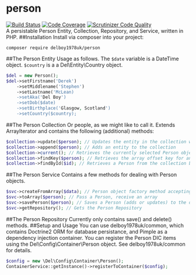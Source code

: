 # person
[![Build Status](https://travis-ci.org/delboy1978uk/person.png?branch=master)](https://travis-ci.org/delboy1978uk/person) [![Code Coverage](https://scrutinizer-ci.com/g/delboy1978uk/person/badges/coverage.png?b=master)](https://scrutinizer-ci.com/g/delboy1978uk/person/?branch=master) [![Scrutinizer Code Quality](https://scrutinizer-ci.com/g/delboy1978uk/person/badges/quality-score.png?b=master)](https://scrutinizer-ci.com/g/delboy1978uk/person/?branch=master) <br />
A persistable Person Entity, Collection, Repository, and Service, written in PHP. 
##Installation
Install via composer into your project:
```
composer require delboy1978uk/person
```
##The Person Entity
Usage as follows. The ```$date``` variable is a DateTime object. ```$country``` is a a Del\Entity\Country object.
```php
$del = new Person();
$del->setFirstname('Derek')
    ->setMiddlename('Stephen')
    ->setLastname('McLean)
    ->setAka('Del Boy')
    ->setDob($date)
    ->setBirthplace('Glasgow, Scotland')
    ->setCountry($country);
```
##The Person Collection
Or people, as we might like to call it. Extends ArrayIterator and contains the following (additional) methods:
```php
$collection->update($person); // Updates the entity in the collection with fresh details
$collection->append($person); // Adds an entity to the collection
$collection->current(); // Retrieves the currently selected Person object
$collection->findKey($person); // Retrieves the array offset key for any Person in the collection
$collection->findById($id); // Retrieves a Person from the collection by their Id
```
##The Person Service
Contains a few methods for dealing with Person objects. 
```php
$svc->createFromArray($data); // Person object factory method accepting an array
$svc->toArray($person); // Pass a Person, receive an array
$svc->savePerson($person); // Saves a Person (adds or updates) to the database
$svc->getRepository(); // Gets the Person Repository
```
##The Person Repository
Currently only contains save() and delete() methods.
##Setup and Usage
You can use delboy1978uk/common, which contains Doctrine2 ORM for database persistance, and Pimple as a dependency
injection container. You can register the Person DIC items using the Del\Config\Container\Person object. See 
delboy1978uk/common for details.
```php
$config = new \Del\Config\Container\Person();
ContainerService::getInstance()->registerToContainer($config);
```